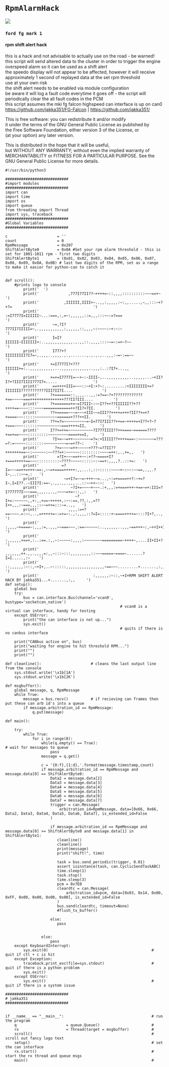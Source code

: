 # `RpmAlarmHack`


 <a href="https://testerpresent.com.au/"><img src="https://img.shields.io/badge/Tester Present -Specialist Automotive Solutions-blue" /></a>    


### `ford fg mark 1`

 #### rpm shift alert hack  
 this is a hack and not advisable to actually use on the road - be warned!    
 this script will send altered data to the cluster in order to trigger the engine overspeed alarm so it can be used as a shift alert  
 the speedo display will not appear to be affected, however it will receive approximately 1 second of replayed data at the set rpm threshold  
 use at your own risk  
 the shift alert needs to be enabled via module configuration  
 be aware it will log a fault code everytime it goes off - the script will periodically clear the all fault codes in the PCM   
 this script assumes the mki fg falcon highspeed can interface is up on can0  
 https://github.com/jakka351/FG-Falcon | https://github.com/jakka351/  
  
 This is free software: you can redistribute it and/or modify  
 it under the terms of the GNU General Public License as published by  
 the Free Software Foundation, either version 3 of the License, or  
 (at your option) any later version.  
  
 This is distributed in the hope that it will be useful,  
 but WITHOUT ANY WARRANTY; without even the implied warranty of  
 MERCHANTABILITY or FITNESS FOR A PARTICULAR PURPOSE.  See the  
 GNU General Public License for more details.  
  
```
#!/usr/bin/python3

############################
#import modules
############################
import can
import time
import os
import queue
from threading import Thread
import sys, traceback
############################
#Global Variables
############################

c                      = ''
count                  = 0  
RpmMessage             = 0x207
ShiftAlertByte0        = 0x0A #Set your rpm alarm threshold - this is set for 1001-1011 rpm - first two digits
ShiftAlertByte1        = (0x01, 0x02, 0x03, 0x04, 0x05, 0x06, 0x07, 0x08, 0x09, 0x0A, 0x0B) # last two digits of the RPM, set as a range to make it easier for python-can to catch it


def scroll():
    #prints logo to console
        print('  ')
        print('             ,777I77II??~++++=~::,,,,::::::::::~~~==+~                                        ')
        print('           ,IIIIII,IIII+~..,,:,,,,,:~:,,.....,~,,:::~+?+?=                                    ')
        print('         :=I7777I=IIIIII~...:===,:,=~:,,,,,,::=,,,:::~~:=?===                                 ')
        print('      ~=,?I?777II7IIIII=~,.,,,,,,,,,,,:,,,,,,::,,,,~:~~~~:~+:~:~                              ')
        print('      I=I?IIIIII~IIIIIII+:..,,,,,,,,,,,,.,.,,::.,,,,:::~~=~:=+~?~~                            ')
        print('      I77?+?IIIIIIIII7I7=~,.,,,..,,,,.,.,.......,.,.,.,..,,,:~=~:==~~                         ')
        print('     +=I7777I?+???IIIIII+=:..,,,,,,,,,,,...,,,,,,,,,,,,..,,,:..:?I7+...,,                     ')
        print('     +=+=I7777I=~~+~:~IIII~,..,,,,,,,,,,..,,,,,...~+II?I?+?III7IIII777I7=.....                ')
        print('      ==++++III=~~~::~+I:+?~:.........:+IIIIIIII+=?IIIIIII???????????III7II7I....             ')
        print('     ?+=======::,,,,...,,:=?==~?+?????????????+==~~~~~===+++++++++++++++???II?III....         ')
        print('     ?+=======+=~=I7III~:~~I??++??IIIIII??+??++++==~~~~:::~~~~============++?II?+7II.         ')
        print('     ??+=====~~~=~~~+III~~=III??++++=+++?II??+=+?+====~~~:::::~~~~~~~~~~======+???++II.       ')
        print('     ??+=?=~~~~~~~~~~=~I=77I7III??++==~++++=+I??+?~?+===~~~~::::::~~~~~~~~~~~===++++=II,      ')
        print('     I??+=++=~~~~~~~~~~~?I777IIII??++====~======????+==+==~~~~:::::::::~~~~~~~~~====+==I,     ')
        print('      ?I+=~~=++~~~~~~~~=?=:+IIIII??++++===~:~~~~~~~=???=?:=~~~~~::::::::~~~~~~~~~~=~=+?7~:    ')
        print('       ?+=~~~~=++~~~~~+???~=?7II??+++++++==~~:~~~~~~:~~???=+:~~~~~~:::::::::~~~~=++:,.,+=,,   ')
        print('        =?I+~~~==++~~:+??~====+I?+===+++++==~~~::::::::::~????~~~~~:::::~:~==+:,,,,?..::+=:   ')
        print('          =?I=~~~==++=+++~==:,~~=+====+++++:,,...:,::~:::::~~~~+~:~~:~~==,.,,.?I~,..::~~=,:   ')
        print('           ~=+I?=~~=~+++~~=...,~:=+====++?:~+=?I~,I=I??..~III7I:==~,.,,.,,.,,,...::~~++~:~:   ')
        print('              ~?I+=~~~~+~~~.:+,,,:=+===+++~+==~=+:III=?I?77777I~~~===,,,,.,.,,~~~~=+=~::,,:   ')
        print('                ~?I+=:~~~~~~,,+:,,+==~+++++,:~~:==,??,:,,=??I++,,,:~===,,,::~~=++=:::~=..,,   ')
        print('             ,,,,:=+?==~~~~.=:~~,..,=+++++=~:=+=~:.,:,,,,::?=I=:::::+~====++++=~:::?I+?,..,   ')
        print('              :,,,,~+====~:,,,:=,.,,,~~===~~~,:==~~~~~~:..,,,,,,..,,,~==+++~:,~++I++II?...    ')
        print('               :,,,,,,+==+,:..:==.:,,~:~~~~~:,,,,:~~~~~~~~=========~++++~,....II+II+?...,:    ')
        print('                 ,,,,,,,++.,,.,,,,=:,,~:::~:::,,,,,,,,,::~~~=====~====~.......?I=I.....,:~    ')
        print('                   ::,,,,,,:~::,~+I+,..~::::::,,,,,,,,,,,,,,,,,~==~~~.........+.......,:,,    ')        
        print('                        :,,,,,,:~::,~+I+RPM SHIFT ALERT HACK BY jakka351...+.......,:,,     ') 
def setup():
    global bus
    try:
        bus = can.interface.Bus(channel='vcan0', bustype='socketcan_native')
                                                   # vcan0 is a virtual can interface, handy for testing
    except OSError:
        print("the can interface is not up...")
        sys.exit()
                                                   # quits if there is no canbus interface

    print("CANbus active on", bus)  
    print("waiting for engine to hit threshold RPM...")     
    print("")
    print("")

def cleanline():                      # cleans the last output line from the console
    sys.stdout.write('\x1b[1A')
    sys.stdout.write('\x1b[2K')

def msgbuffer():
    global message, q, RpmMessage                                        
    while True:
        message = bus.recv()          # if recieving can frames then put these can arb id's into a queue
        if message.arbitration_id == RpmMessage:                        
            q.put(message)

def main():

    try:
        while True:
            for i in range(8):
                while(q.empty() == True):                               # wait for messages to queue
                    pass
                message = q.get()
                       
                c = '{0:f},{1:d},'.format(message.timestamp,count)
                if message.arbitration_id == RpmMessage and message.data[0] == ShiftAlertByte0:
                    Data2 = message.data[2] 
                    Data3 = message.data[3]
                    Data4 = message.data[4]
                    Data5 = message.data[5]
                    Data6 = message.data[6]
                    Data7 = message.data[7]
                    trigger = can.Message(
                        arbitration_id=RpmMessage, data=[0x66, 0x66, Data2, Data3, Data4, Data5, Data6, Data7], is_extended_id=False
                    )

                    if message.arbitration_id == RpmMessage and message.data[0] >= ShiftAlertByte0 and message.data[1] in ShiftAlertByte1:
                       cleanline()
                       cleanline()
                       print(message)
                       print("shift!", time)

                       task = bus.send_periodic(trigger, 0.01)
                       assert isinstance(task, can.CyclicSendTaskABC)
                       time.sleep(1)
                       task.stop()
                       time.sleep(3)
                       pcm = 0x7E0        
                       cleardtc = can.Message(
                           arbitration_id=pcm, data=[0x03, 0x14, 0x00, 0xFF, 0x00, 0x00, 0x00, 0x00], is_extended_id=False
                       )
                       bus.send(cleardtc, timeout=None)
                       #flush_tx_buffer()

                    else:
                       pass
                   
                              
                else:
                    pass                                                                  
    except KeyboardInterrupt:
        sys.exit(0)                                              # quit if ctl + c is hit
    except Exception:
        traceback.print_exc(file=sys.stdout)                     # quit if there is a python problem
        sys.exit()
    except OSError:
        sys.exit()                                               # quit if there is a system issue

############################
# jakka351
############################
    

if __name__ == "__main__":                                       # run the program
    q                      = queue.Queue()                       #
    rx                     = Thread(target = msgbuffer)          #
    scroll()                                                     # scroll out fancy logo text
    setup()                                                      # set the can interface
    rx.start()                                                   # start the rx thread and queue msgs
    main()                                                       #
```
